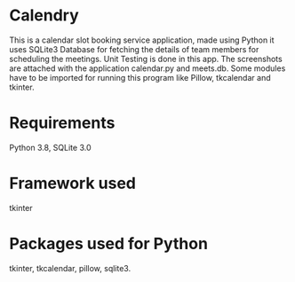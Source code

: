 # Calendry
This is a calendar slot booking service application, made using Python it uses SQLite3 Database for fetching the details of team members for scheduling the meetings. 
Unit Testing is done in this app. The screenshots are attached with the application calendar.py and meets.db.
Some modules have to be imported for running this program like Pillow, tkcalendar and tkinter.

# Requirements
Python 3.8,
SQLite 3.0

# Framework used
tkinter

# Packages used for Python
tkinter,
tkcalendar,
pillow,
sqlite3.
